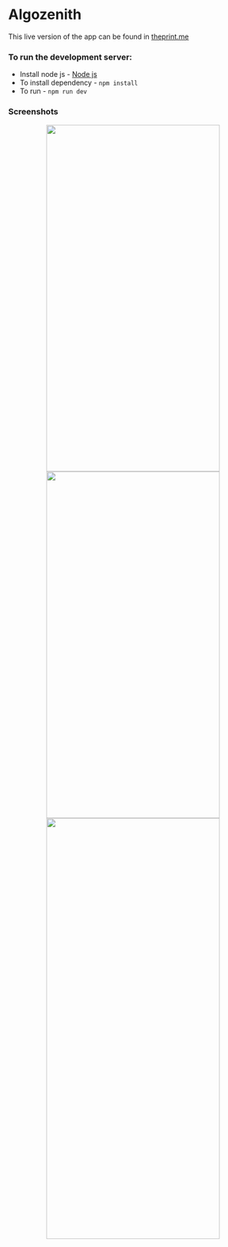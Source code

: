 # Algozenith

This live version of the app can be found in [theprint.me](https://theprint.me)

### To run the development server:


- Install node js - [Node js](https://nodejs.org/en/)
- To install dependency - `npm install`
- To run - `npm run dev`




### Screenshots

<p align="center">
    <img style="width: 350px; height: 700px" src="https://user-images.githubusercontent.com/58901210/228074259-77030202-d7ab-4206-8ff7-9e429cc4a463.jpeg">
    <img style="width: 350px; height: 700px"  src="https://user-images.githubusercontent.com/58901210/228074269-81782835-1856-4979-8732-aae801f237b6.jpeg">
    <img style="width: 350px; height: 850px"  src="https://user-images.githubusercontent.com/58901210/228074288-2ca3957c-e9db-4f9e-86ff-b5b527179e64.jpeg">
</p>

